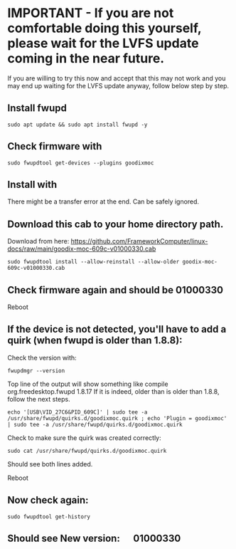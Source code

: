 
# IMPORTANT - If you are not comfortable doing this yourself, please wait for the LVFS update coming in the near future.

If you are willing to try this now and accept that this may not work and you may end up waiting for the LVFS update anyway, follow below step by step.


## Install fwupd

``
sudo apt update && sudo apt install fwupd -y
``

## Check firmware with

``
sudo fwupdtool get-devices --plugins goodixmoc
``

## Install with

There might be a transfer error at the end. Can be safely ignored.

## Download this cab to your home directory path.

Download from here: https://github.com/FrameworkComputer/linux-docs/raw/main/goodix-moc-609c-v01000330.cab

``
sudo fwupdtool install --allow-reinstall --allow-older goodix-moc-609c-v01000330.cab
``

## Check firmware again and should be 01000330

Reboot

## If the device is not detected, you'll have to add a quirk (when fwupd is older than 1.8.8):

Check the version with:

``
fwupdmgr --version
``

Top line of the output will show something like compile  org.freedesktop.fwupd  1.8.17
If it is indeed, older than is older than 1.8.8, follow the next steps.


``
echo '[USB\VID_27C6&PID_609C]' | sudo tee -a /usr/share/fwupd/quirks.d/goodixmoc.quirk ; echo 'Plugin = goodixmoc' | sudo tee -a /usr/share/fwupd/quirks.d/goodixmoc.quirk
``

Check to make sure the quirk was created correctly:

``
sudo cat /usr/share/fwupd/quirks.d/goodixmoc.quirk
``

Should see both lines added.


Reboot

## Now check again:

``
sudo fwupdtool get-history
``

## Should see New version:      01000330
